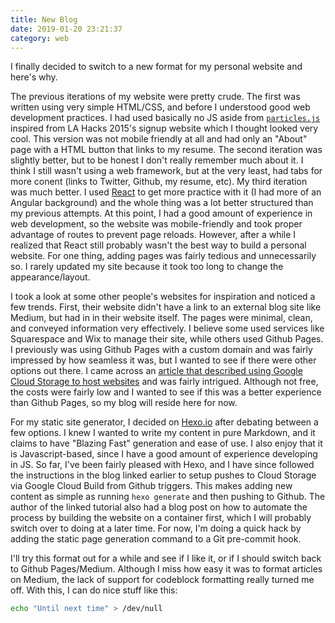 ```yaml
---
title: New Blog
date: 2019-01-20 23:21:37
category: web
---
```


I finally decided to switch to a new format for my personal website and here's why.

The previous iterations of my website were pretty crude. The first was written using very simple HTML/CSS, and before I understood good web development practices. I had used basically no JS aside from [`particles.js`](https://github.com/VincentGarreau/particles.js/) inspired from LA Hacks 2015's signup website which I thought looked very cool. This version was not mobile friendly at all and had only an "About" page with a HTML button that links to my resume. The second iteration was slightly better, but to be honest I don't really remember much about it. I think I still wasn't using a web framework, but at the very least, had tabs for more conent (links to Twitter, Github, my resume, etc). My third iteration was much better. I used [React](https://reactjs.org/) to get more practice with it (I had more of an Angular background) and the whole thing was a lot better structured than my previous attempts. At this point, I had a good amount of experience in web development, so the website was mobile-friendly and took proper advantage of routes to prevent page reloads. However, after a while I realized that React still probably wasn't the best way to build a personal website. For one thing, adding pages was fairly tedious and unnecessarily so. I rarely updated my site because it took too long to change the appearance/layout.

I took a look at some other people's websites for inspiration and noticed a few trends. First, their website didn't have a link to an external blog site like Medium, but had in in their website itself. The pages were minimal, clean, and conveyed information very effectively. I believe some used services like Squarespace and Wix to manage their site, while others used Github Pages. I previously was using Github Pages with a custom domain and was fairly impressed by how seamless it was, but I wanted to see if there were other options out there. I came across an [article that described using Google Cloud Storage to host websites](https://cloud.google.com/community/tutorials/automated-publishing-cloud-build) and was fairly intrigued. Although not free, the costs were fairly low and I wanted to see if this was a better experience than Github Pages, so my blog will reside here for now.

For my static site generator, I decided on [Hexo.io](https://hexo.io/) after debating between a few options. I knew I wanted to write my content in pure Markdown, and it claims to have "Blazing Fast" generation and ease of use. I also enjoy that it is Javascript-based, since I have a good amount of experience developing in JS. So far, I've been fairly pleased with Hexo, and I have since followed the instructions in the blog linked earlier to setup pushes to Cloud Storage via Google Cloud Build from Github triggers. This makes adding new content as simple as running `hexo generate` and then pushing to Github. The author of the linked tutorial also had a blog post on how to automate the process by building the website on a container first, which I will probably switch over to doing at a later time. For now, I'm doing a quick hack by adding the static page generation command to a Git pre-commit hook.

I'll try this format out for a while and see if I like it, or if I should switch back to Github Pages/Medium. Although I miss how easy it was to format articles on Medium, the lack of support for codeblock formatting really turned me off. With this, I can do nice stuff like this:

``` bash
echo "Until next time" > /dev/null
```